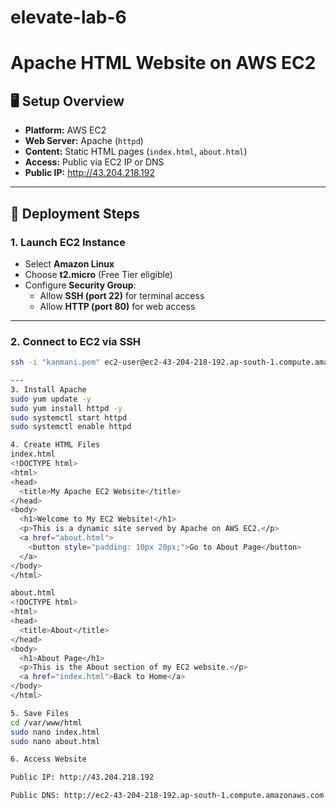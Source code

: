 # elevate-lab-6
# Apache HTML Website on AWS EC2

## 🖥️ Setup Overview

- **Platform:** AWS EC2  
- **Web Server:** Apache (`httpd`)  
- **Content:** Static HTML pages (`index.html`, `about.html`)  
- **Access:** Public via EC2 IP or DNS  
- **Public IP:** http://43.204.218.192
---

## 🚀 Deployment Steps

### **1. Launch EC2 Instance**
- Select **Amazon Linux**
- Choose **t2.micro** (Free Tier eligible)
- Configure **Security Group**:
  - Allow **SSH (port 22)** for terminal access  
  - Allow **HTTP (port 80)** for web access  

---

### **2. Connect to EC2 via SSH**
```bash
ssh -i "kanmani.pem" ec2-user@ec2-43-204-218-192.ap-south-1.compute.amazonaws.com

---
3. Install Apache 
sudo yum update -y
sudo yum install httpd -y
sudo systemctl start httpd
sudo systemctl enable httpd

4. Create HTML Files
index.html
<!DOCTYPE html>
<html>
<head>
  <title>My Apache EC2 Website</title>
</head>
<body>
  <h1>Welcome to My EC2 Website!</h1>
  <p>This is a dynamic site served by Apache on AWS EC2.</p>
  <a href="about.html">
    <button style="padding: 10px 20px;">Go to About Page</button>
  </a>
</body>
</html>

about.html
<!DOCTYPE html>
<html>
<head>
  <title>About</title>
</head>
<body>
  <h1>About Page</h1>
  <p>This is the About section of my EC2 website.</p>
  <a href="index.html">Back to Home</a>
</body>
</html>

5. Save Files
cd /var/www/html
sudo nano index.html
sudo nano about.html

6. Access Website

Public IP: http://43.204.218.192

Public DNS: http://ec2-43-204-218-192.ap-south-1.compute.amazonaws.com


